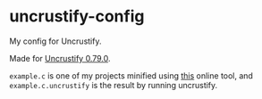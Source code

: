 # uncrustify-config
My config for Uncrustify.

Made for [Uncrustify 0.79.0](https://github.com/uncrustify/uncrustify).

`example.c` is one of my projects minified using [this](https://unminifyall.com/c-language/) online tool, and `example.c.uncrustify` is the result by running uncrustify.
